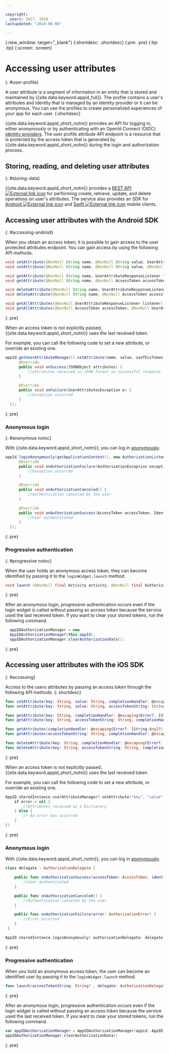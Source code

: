 ```yaml
---

copyright:
  years: 2017, 2018
lastupdated: "2018-06-08"

---
```


{:new_window: target="_blank"}
{:shortdesc: .shortdesc}
{:pre: .pre}
{:tip: .tip}
{:screen: .screen}




# Accessing user attributes
{: #user-profile}

A user attribute is a segment of information in an entity that is stored and maintained by {{site.data.keyword.appid_full}}. The profile contains a user's attributes and identity that is managed by an identity provider or it can be anonymous. You can use the profiles to create personalized experiences of your app for each user.
{:shortdesc}


{{site.data.keyword.appid_short_notm}} provides an API for logging in, either anonymously or by authenticating with an OpenId Connect (OIDC) [identity providers](/docs/services/appid/identity-providers.html). The user profile attribute API endpoint is a resource that is protected by the access token that is generated by {{site.data.keyword.appid_short_notm}} during the login and authorization process.


## Storing, reading, and deleting user attributes
{: #storing-data}

{{site.data.keyword.appid_short_notm}} provides a <a href="https://appid-profiles.ng.bluemix.net/swagger-ui/index.html#/Attributes" target="_blank">REST API <img src="../../icons/launch-glyph.svg" alt="External link icon"></a> for performing create, retrieve, update, and delete operations on user's attributes. The service also provides an SDK for <a href="https://github.com/ibm-cloud-security/appid-clientsdk-android" target="_blank">Android <img src="../../icons/launch-glyph.svg" alt="External link icon"></a> and <a href="https://github.com/ibm-cloud-security/appid-clientsdk-swift" target="_blank">Swift <img src="../../icons/launch-glyph.svg" alt="External link icon"></a> mobile clients.

## Accessing user attributes with the Android SDK
{: #accessing-android}

When you obtain an access token, it is possible to gain access to the user protected attributes endpoint. You can gain access by using the following API methods.

  ```java
  void setAttribute(@NonNull String name, @NonNull String value, UserAttributeResponseListener listener);
  void setAttribute(@NonNull String name, @NonNull String value, @NonNull AccessToken accessToken, UserAttributeResponseListener listener);

  void getAttribute(@NonNull String name, UserAttributeResponseListener listener);
  void getAttribute(@NonNull String name, @NonNull AccessToken accessToken, UserAttributeResponseListener listener);

  void deleteAttribute(@NonNull String name, UserAttributeResponseListener listener);
  void deleteAttribute(@NonNull String name, @NonNull AccessToken accessToken, UserAttributeResponseListener listener);

  void getAllAttributes(@NonNull UserAttributeResponseListener listener);
  void getAllAttributes(@NonNull AccessToken accessToken, @NonNull UserAttributeResponseListener listener);
  ```
  {: pre}

When an access token is not explicitly passed, {{site.data.keyword.appid_short_notm}} uses the last received token.

For example, you can call the following code to set a new attribute, or override an existing one.

  ```java
  appId.getUserAttributeManager().setAttribute(name, value, useThisToken,new UserAttributeResponseListener() {
		@Override
		public void onSuccess(JSONObject attributes) {
			//attributes received in JSON format on successful response
		}

		@Override
		public void onFailure(UserAttributesException e) {
			//Exception occurred
		}
	});
  ```
  {: pre}

### Anonymous login
{: #anonymous notoc}

With {{site.data.keyword.appid_short_notm}}, you can log in [anonymously](/docs/services/appid/user-profile.html#anonymous).

  ```java
  appId.loginAnonymously(getApplicationContext(), new AuthorizationListener() {
		@Override
		public void onAuthorizationFailure(AuthorizationException exception) {
			//Exception occurred
		}

		@Override
		public void onAuthorizationCanceled() {
			//Authentication canceled by the user
		}

		@Override
		public void onAuthorizationSuccess(AccessToken accessToken, IdentityToken identityToken, RefreshToken refreshToken) {
			//User authenticated
		}
	});
  ```
  {: pre}

### Progressive authentication
{: #progressive notoc}

When the user holds an anonymous access token, they can become identified by passing it to the `loginWidget.launch` method.

  ```java
  void launch (@NonNull final Activity activity, @NonNull final AuthorizationListener authorizationListener, String accessTokenString);
  ```
  {: pre}

After an anonymous login, progressive authentication occurs even if the login widget is called without passing an access token because the service used the last received token. If you want to clear your stored tokens, run the following command.

  ```java
  	appIDAuthorizationManager = new
    AppIDAuthorizationManager(this.appId);
    appIDAuthorizationManager.clearAuthorizationData();
  ```
  {: pre}


## Accessing user attributes with the iOS SDK
{: #accessing}

Access to the users attributes by passing an access token through the following API methods.
{: shortdesc}

  ```swift
  func setAttribute(key: String, value: String, completionHandler: @escaping(Error?, [String:Any]?) -> Void)
  func setAttribute(key: String, value: String, accessTokenString: String, completionHandler: @escaping(Error?, [String:Any]?) -> Void)

  func getAttribute(key: String, completionHandler: @escaping(Error?, [String:Any]?) -> Void)
  func getAttribute(key: String, accessTokenString: String, completionHandler: @escaping(Error?, [String:Any]?) -> Void)

  func getAttributes(completionHandler: @escaping(Error?, [String:Any]?) -> Void)
  func getAttributes(accessTokenString: String, completionHandler: @escaping(Error?, [String:Any]?) -> Void)

  func deleteAttribute(key: String, completionHandler: @escaping(Error?, [String:Any]?) -> Void)
  func deleteAttribute(key: String, accessTokenString: String, completionHandler: @escaping(Error?, [String:Any]?) -> Void)
  ```
  {: pre}

When an access token is not explicitly passed, {{site.data.keyword.appid_short_notm}} uses the last received token.

For example, you can call the following code to set a new attribute, or override an existing one.

  ```swift
  AppID.sharedInstance.userAttributeManager?.setAttribute("key", "value", completionHandler: { (error, result) in
      if error = nil {
          //Attributes recieved as a Dictionary
      } else {
          // An error has occurred
      }
  })
  ```
  {: pre}


### Anonymous login

With {{site.data.keyword.appid_short_notm}}, you can log in [anonymously](/docs/services/appid/user-profile.html#anonymous).

  ```swift
  class delegate : AuthorizationDelegate {

      public func onAuthorizationSuccess(accessToken: AccessToken, identityToken: IdentityToken, refreshToken: RefreshToken?, response:Response?) {
          //User authenticated
      }

      public func onAuthorizationCanceled() {
          //Authentication canceled by the user
      }

      public func onAuthorizationFailure(error: AuthorizationError) {
          //Error occurred
      }
   }

  AppID.sharedInstance.loginAnonymously( authorizationDelegate: delegate())
  ```
  {: pre}

### Progressive authentication

When you hold an anonymous access token, the user can become an identified user by passing it to the `loginWidget.launch` method.

  ```swift
  func launch(accessTokenString: String? , delegate: AuthorizationDelegate)
  ```
  {: pre}

After an anonymous login, progressive authentication occurs even if the login widget is called without passing an access token because the service used the last received token. If you want to clear your stored tokens, run the following command.

  ```swift
  var appIDAuthorizationManager = AppIDAuthorizationManager(appid: AppID.sharedInstance)
  appIDAuthorizationManager.clearAuthorizationData()
  ```
  {: pre}


